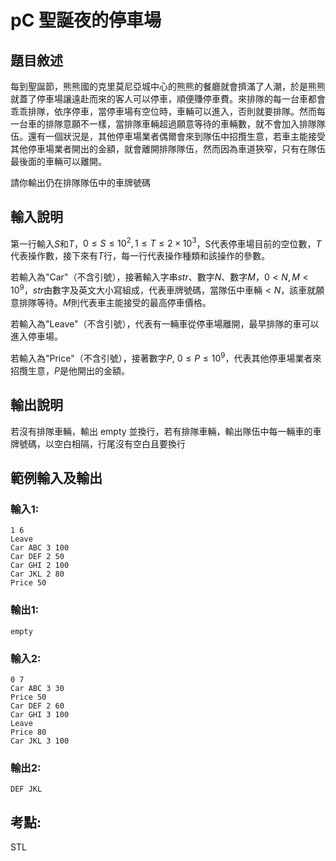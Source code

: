 # pC 聖誕夜的停車場
## 題目敘述
每到聖誕節，熊熊國的克里莫尼亞城中心的熊熊的餐廳就會擠滿了人潮，於是熊熊就蓋了停車場讓遠赴而來的客人可以停車，順便賺停車費。來排隊的每一台車都會乖乖排隊，依序停車，當停車場有空位時，車輛可以進入，否則就要排隊。然而每一台車的排隊意願不一樣，當排隊車輛超過願意等待的車輛數，就不會加入排隊隊伍。還有一個狀況是，其他停車場業者偶爾會來到隊伍中招攬生意，若車主能接受其他停車場業者開出的金額，就會離開排隊隊伍，然而因為車道狹窄，只有在隊伍最後面的車輛可以離開。

請你輸出仍在排隊隊伍中的車牌號碼

## 輸入說明
第一行輸入$S$和$T$，$0 \leq S \leq 10^2, 1 \leq T \leq 2\times 10^3$，S代表停車場目前的空位數，$T$代表操作數，接下來有$T$行，每一行代表操作種類和該操作的參數。

若輸入為"Car"（不含引號），接著輸入字串$str$、數字$N$、數字$M$，$0 < N,M < 10^9$，$str$由數字及英文大小寫組成，代表車牌號碼，當隊伍中車輛$<N$，該車就願意排隊等待。$M$則代表車主能接受的最高停車價格。

若輸入為"Leave"（不含引號），代表有一輛車從停車場離開，最早排隊的車可以進入停車場。

若輸入為"Price"（不含引號），接著數字$P$, $0 \leq P \leq 10^9$，代表其他停車場業者來招攬生意，$P$是他開出的金額。

## 輸出說明
若沒有排隊車輛，輸出 empty 並換行，若有排隊車輛，輸出隊伍中每一輛車的車牌號碼，以空白相隔，行尾沒有空白且要換行

## 範例輸入及輸出
### 輸入1:
```
1 6
Leave
Car ABC 3 100
Car DEF 2 50
Car GHI 2 100
Car JKL 2 80
Price 50
```
### 輸出1:
```
empty
```
### 輸入2:
```
0 7
Car ABC 3 30
Price 50
Car DEF 2 60
Car GHI 3 100
Leave
Price 80
Car JKL 3 100
```
### 輸出2:
```
DEF JKL
```
## 考點:
STL

